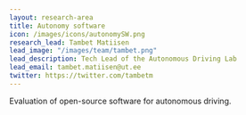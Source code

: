 ```yaml
---
layout: research-area
title: Autonomy software
icon: /images/icons/autonomySW.png
research_lead: Tambet Matiisen
lead_image: "/images/team/tambet.png"
lead_description: Tech Lead of the Autonomous Driving Lab
lead_email: tambet.matiisen@ut.ee
twitter: https://twitter.com/tambetm
---
```


Evaluation of open-source software for autonomous driving.
